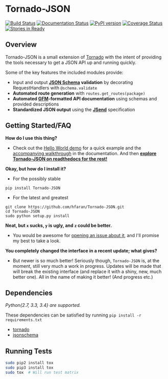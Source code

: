 # Tornado-JSON

[![Build Status](https://travis-ci.org/hfaran/Tornado-JSON.png?branch=master)](https://travis-ci.org/hfaran/Tornado-JSON)
[![Documentation Status](https://readthedocs.org/projects/tornado-json/badge/?version=latest)](https://readthedocs.org/projects/tornado-json/?badge=latest)
[![PyPI version](https://badge.fury.io/py/Tornado-JSON.png)](http://badge.fury.io/py/Tornado-JSON)
[![Coverage Status](https://coveralls.io/repos/hfaran/Tornado-JSON/badge.png)](https://coveralls.io/r/hfaran/Tornado-JSON?branch=master)
[![Stories in Ready](https://badge.waffle.io/hfaran/Tornado-JSON.png?label=In_Progress)](http://waffle.io/hfaran/Tornado-JSON)

## Overview

Tornado-JSON is a small extension of [Tornado](http://www.tornadoweb.org/en/stable/) with the intent of providing the tools necessary to get a JSON API up and running quickly.

Some of the key features the included modules provide:

* Input and output **[JSON Schema](http://json-schema.org/) validation** by decorating RequestHandlers with `@schema.validate`
* **Automated route generation** with `routes.get_routes(package)`
* **Automated [GFM](https://help.github.com/articles/github-flavored-markdown)-formatted API documentation** using schemas and provided descriptions
* **Standardized JSON output** using the **[JSend](http://labs.omniti.com/labs/jsend)** specification

## Getting Started/FAQ

**How do I use this thing?**

* Check out the [Hello World demo](https://github.com/hfaran/Tornado-JSON/tree/master/demos/helloworld) for a quick example and the [accompanying walkthrough](http://tornado-json.readthedocs.org/en/latest/using_tornado_json.html) in the documentation. And then [**explore Tornado-JSON on readthedocs for the rest!**](http://tornado-json.readthedocs.org/en/latest/index.html#)

**Okay, but how do I install it?**

* For the possibly stable

```
pip install Tornado-JSON
```

* For the latest and greatest

```
git clone https://github.com/hfaran/Tornado-JSON.git
cd Tornado-JSON
sudo python setup.py install
```

**Neat, but `x` sucks, `y` is ugly, and `z` could be better.**

* You would be awesome for [opening an issue about it](https://github.com/hfaran/Tornado-JSON/issues/new), and I'll promise my best to take a look.
 
**You completely changed the interface in a recent update; what gives?**

* But newer is so much better! Seriously though, `Tornado-JSON` is, at the moment, still very much a work in progress. Updates will be made that will break the existing interface (and replace it with a shiny, new, much better one). All in the name of making it better! (And progress etc.)


## Dependencies

*Python{2.7, 3.3, 3.4} are supported.*

These dependencies can be satisfied by running `pip install -r requirements.txt`

* [tornado](http://www.tornadoweb.org/en/stable/)
* [jsonschema](https://python-jsonschema.readthedocs.org/en/latest/)


## Running Tests

```bash
sudo pip2 install tox
sudo pip3 install tox
sudo tox  # Will run test matrix
```
